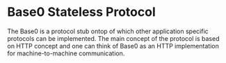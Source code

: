 ﻿Base0 Stateless Protocol
========================

The Base0 is a protocol stub ontop of which other application
specific protocols can be implemented. The main concept of
the protocol is based on HTTP concept and one can think of
Base0 as an HTTP implementation for machine-to-machine 
communication.
